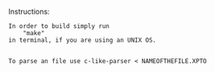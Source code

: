 
Instructions:

	In order to build simply run 
		"make" 
	in terminal, if you are using an UNIX OS.
	

	To parse an file use c-like-parser < NAMEOFTHEFILE.XPTO






